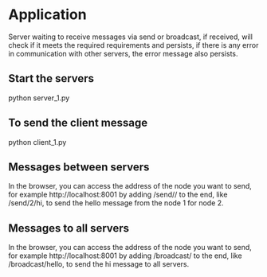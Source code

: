 # Application
Server waiting to receive messages via send or broadcast, if received, will check if it meets the required requirements and persists, if there is any error in communication with other servers, the error message also persists.

## Start the servers
python server_1.py

## To send the client message
python client_1.py

## Messages between servers
In the browser, you can access the address of the node you want to send, for example http://localhost:8001 by adding /send/<destination>/<message> to the end, like /send/2/hi, to send the hello message from the node 1 for node 2.

## Messages to all servers
In the browser, you can access the address of the node you want to send, for example http://localhost:8001 by adding /broadcast/<message> to the end, like /broadcast/hello, to send the hi message to all servers.
